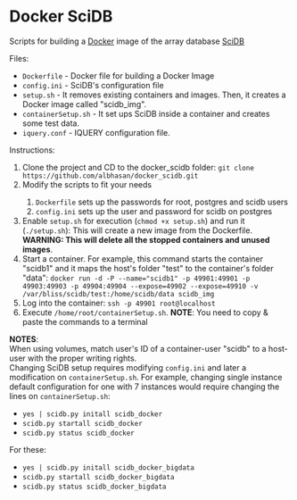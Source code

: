 Docker SciDB
============

Scripts for building a <a href="http://www.docker.com/">Docker</a> image of the array database <a href="http://www.scidb.org/">SciDB</a> 

Files:
<ul>
<li><code>Dockerfile</code> - Docker file for building a Docker Image</li>
<li><code>config.ini</code> - SciDB's configuration file</li>
<li><code>setup.sh</code> - It removes existing containers and images. Then, it creates a Docker image called "scidb_img".</li>
<li><code>containerSetup.sh</code> - It set ups SciDB inside a container and creates some test data.</li>
<li><code>iquery.conf</code> - IQUERY configuration file.</li>
</ul> 

Instructions:

<ol>
<li>Clone the project and CD to the docker_scidb folder: <code>git clone https://github.com/albhasan/docker_scidb.git</code></li>
<li>Modify the scripts to fit your needs</li>
	<ol>
	<li><code>Dockerfile</code> sets up the passwords for root, postgres and scidb users</li>
	<li><code>config.ini</code> sets up the user and password for scidb on postgres</li>
	</ol> 
<li>Enable <code>setup.sh</code> for execution (<code>chmod +x setup.sh</code>) and run it (<code>./setup.sh</code>): This will create a new image from the Dockerfile. <b>WARNING: This will delete all the stopped containers and unused images</b>.
<li>Start a container. For example, this command starts the container "scidb1" and it maps the host's folder "test" to the container's folder "data": <code>docker run -d -P --name="scidb1" -p 49901:49901 -p 49903:49903 -p 49904:49904 --expose=49902 --expose=49910 -v /var/bliss/scidb/test:/home/scidb/data scidb_img</code></li>
<li>Log into the container: <code>ssh -p 49901 root@localhost</code></li>
<li>Execute <code>/home/root/containerSetup.sh</code>. <b>NOTE</b>: You need to copy & paste the commands to a terminal</li>
</ol> 

<b>NOTES</b>:<br/>
When using volumes, match user's ID of a container-user "scidb" to a host-user with the proper writing rights.
<br/>
Changing SciDB setup requires modifying <code>config.ini</code> and later a modification on <code>containerSetup.sh</code>. For example, changing single instance default configuration for one with 7 instances would require changing the lines on <code>containerSetup.sh</code>:
<br/>
<ul>
<li><code>yes | scidb.py initall scidb_docker</code></li>
<li><code>scidb.py startall scidb_docker</code></li>
<li><code>scidb.py status scidb_docker</code></li>
</ul>


For these:
<ul>
<li><code>yes | scidb.py initall scidb_docker_bigdata</code></li>
<li><code>scidb.py startall scidb_docker_bigdata</code></li>
<li><code>scidb.py status scidb_docker_bigdata</code></li>
</ul>
